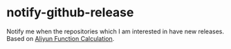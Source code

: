 # notify-github-release
Notify me when the repositories which I am interested in have new releases. Based on [Aliyun Function Calculation](https://help.aliyun.com/document_detail/52895.html).
